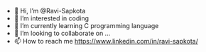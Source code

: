 - 👋 Hi, I’m @Ravi-Sapkota
- 👀 I’m interested in coding
- 🌱 I’m currently learning C programming language
- 💞️ I’m looking to collaborate on ...
- 📫 How to reach me https://www.linkedin.com/in/ravi-sapkota/
<!---
Ravi-Sapkota/Ravi-Sapkota is a ✨ special ✨ repository because its `README.md` (this file) appears on your GitHub profile.
You can click the Preview link to take a look at your changes.
--->
